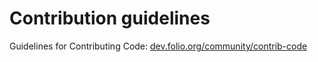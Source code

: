 # Contribution guidelines

Guidelines for Contributing Code: [dev.folio.org/community/contrib-code](http://dev.folio.org/community/contrib-code)
